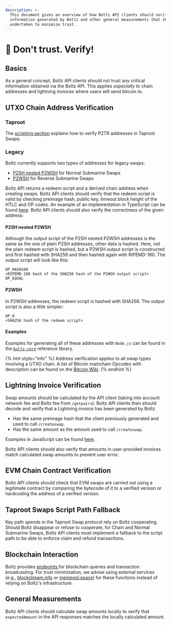 ```yaml
---
description: >-
  This document gives an overview of how Boltz API clients should verify
  information generated by Boltz and other general measurements that should be
  undertaken to minimize trust.
---
```


# 🚫 Don't trust. Verify!

## Basics

As a general concept, Boltz API clients should not trust any critical information obtained via the Boltz API. This applies _especially_ to chain addresses and lightning invoices where users will send bitcoin to.

## UTXO Chain Address Verification

### Taproot

The [scripting section](claiming-swaps.md) explains how to verify P2TR addresses in Taproot Swaps.

### Legacy

Boltz currently supports two types of addresses for legacy swaps:

* [P2SH nested P2WSH](https://github.com/bitcoin/bips/blob/master/bip-0141.mediawiki#user-content-P2WSH_nested_in_BIP16_P2SH) for Normal Submarine Swaps
* [P2WSH](https://github.com/bitcoin/bips/blob/master/bip-0141.mediawiki#user-content-P2WSH) for Reverse Submarine Swaps

Boltz API returns a redeem script and a derived chain address when creating swaps. Boltz API clients should verify that the redeem script is valid by checking preimage hash, public key, timeout block height of the HTLC and OP codes. An example of an implementation in TypeScript can be found [here](https://github.com/BoltzExchange/boltz-web-app/blob/421d8268d9c63ba77e200dfc52c1a76b921e788b/src/utils/validation.ts#L93). Boltz API clients should also verify the correctness of the given address:

#### P2SH nested P2WSH

Although the output script of the P2SH nested P2WSH addresses is the same as the one of plain P2SH addresses, other data is hashed. Here, not the plain redeem script is hashed, but a P2WSH output script is constructed and first hashed with SHA256 and then hashed again with RIPEMD-160. The output script will look like this:

```
OP_HASH160
<RIPEMD-160 hash of the SHA256 hash of the P2WSH output script>
OP_EQUAL
```

#### P2WSH

In P2WSH addresses, the redeem script is hashed with SHA256. The output script is also a little simpler:

```
OP_0
<SHA256 hash of the redeem script>
```

#### Examples

Examples for generating all of these addresses with `Node.js` can be found in the [`boltz-core`](https://github.com/BoltzExchange/boltz-core/blob/v2.0.1/lib/swap/Scripts.ts) reference library.

{% hint style="info" %}
Address verification applies to all swap types involving a UTXO chain. A list of Bitcoin mainchain Opcodes with description can be found on the [Bitcoin Wiki](https://en.bitcoin.it/wiki/Script).
{% endhint %}

## Lightning Invoice Verification

Swap amounts should be calculated by the API client (taking into account network fee and Boltz fee from `/getpairs`). Boltz API clients then should decode and verify that a Lightning invoice has been generated by Boltz

* Has the same preimage hash that the client previously generated and used to call `/createswap`.
* Has the same amount as the amount used to call `/createswap`.

Examples in JavaScript can be found [here](https://github.com/BoltzExchange/boltz-web-app/blob/421d8268d9c63ba77e200dfc52c1a76b921e788b/src/utils/validation.ts#L109).

Boltz API clients should also verify that amounts in user-provided invoices match calculated swap amounts to prevent user error.

## EVM Chain Contract Verification

Boltz API clients should check that EVM swaps are carried out using a legitimate contract by comparing the bytecode of it to a verified version or hardcoding the address of a verified version.

## Taproot Swaps Script Path Fallback

Key path spends in the Taproot Swap protocol rely on Boltz cooperating. Should Boltz disappear or refuse to cooperate, for Chain and Normal Submarine Swaps, Boltz API clients must implement a fallback to the script path to be able to enforce claim and refund transactions.

## Blockchain Interaction

Boltz provides [endpoints ](https://api.boltz.exchange/swagger#/Chain/)for blockchain queries and transaction broadcasting. For trust minimization, we advise using external services (e.g., [blockstream.info](https://blockstream.info/) or [mempool.space](https://mempool.space/)) for these functions instead of relying on Boltz's infrastructure.

## General Measurements

Boltz API clients should calculate swap amounts locally to verify that `expectedAmount` in the API responses matches the locally calculated amount.
